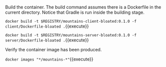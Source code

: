 
Build the container. The build command assumes there is a Dockerfile in the current directory. Notice that Gradle is run inside the building stage.

`docker build -t $REGISTRY/mountains-client-bloated:0.1.0 -f client/Dockerfile-bloated .`{{execute}}

`docker build -t $REGISTRY/mountains-server-bloated:0.1.0 -f server/Dockerfile-bloated .`{{execute}}

Verify the container image has been produced.

`docker images "*/mountains-*"`{{execute}}
